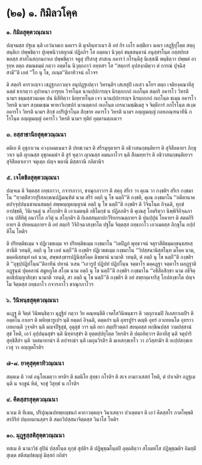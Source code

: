 <h1>(๒๑) ๑. กิมิลวโคฺค</h1>
<h3>๑. กิมิลสุตฺตวณฺณนา</h3>
<p> ปญฺจมสฺส    ปฐเม นฺติ เอวํนามเก นคเรฯ ติ มุจลินฺทวเนฯ ติ อยํ กิร เถโร ตสฺมิํเยว นคเร เสฎฺฐิปุโตฺต สตฺถุ สนฺติเก ปพฺพชิตฺวา ปุเพฺพนิวาสญาณํ ปฎิลภิฯ โส อตฺตนา นิวุตฺถํ ขนฺธสนฺตานํ อนุสฺสรโนฺต กสฺสปทสพลสฺส สาสโนสกฺกนกาเล ปพฺพชิตฺวา จตูสุ ปริสาสุ สาสเน อคารวํ กโรนฺตีสุ นิเสฺสณิํ พนฺธิตฺวา ปพฺพตํ อารุยฺห ตตฺถ สมณธมฺมํ กตฺวา อตฺตโน นิวุตฺถภาวํ อทฺทสฯ โส ‘‘สตฺถารํ อุปสงฺกมิตฺวา ตํ การณํ ปุจฺฉิสฺสามี’’ติ เอตํ ‘‘โก นุ โข, ภเนฺต’’ติอาทิวจนํ อโวจฯ</p>


<p>ติ สตฺถริ คารวเญฺจว เชฎฺฐกภาวญฺจ อนุปฎฺฐเปตฺวา วิหรนฺติฯ เสเสสุปิ เอเสว นโยฯ ตตฺถ เจติยงฺคณาทีสุ ฉตฺตํ ธาเรตฺวา อุปาหนา อารุยฺห วิจรโนฺต นานปฺปการญฺจ นิรตฺถกกถํ กเถโนฺต สตฺถริ อคารโว วิหรติ นามฯ ธมฺมสฺสวนเคฺค ปน นิสีทิตฺวา นิทฺทายโนฺต เจว นานปฺปการญฺจ นิรตฺถกกถํ กเถโนฺต ธเมฺม อคารโว วิหรติ นามฯ สงฺฆมเชฺฌ พาหาวิเกฺขปกํ นานตฺตกถํ กเถโนฺต เถรนวมชฺฌิเมสุ จ จิตฺตีการํ อกโรโนฺต สเงฺฆ อคารโว วิหรติ นามฯ สิกฺขํ อปริปูเรโนฺต สิกฺขาย อคารโว วิหรติ นามฯ อญฺญมญฺญํ กลหภณฺฑนาทีนิ กโรโนฺต อญฺญมญฺญํ อคารโว วิหรติ นามฯ ทุติยํ อุตฺตานตฺถเมวฯ</p>


<h3>๓. อสฺสาชานียสุตฺตวณฺณนา</h3>
<p> ตติเย  ติ อุชุภาเวน อวงฺกคมเนนฯ ติ  ปทชเวนฯ ติ สรีรมุทุตายฯ ติ อธิวาสนกฺขนฺติยาฯ ติ สุจิสีลตายฯ ภิกฺขุวาเร นฺติ ญาณสฺส อุชุกคมนํฯ ติ สูรํ หุตฺวา ญาณสฺส คมนภาโวฯ นฺติ  สีลมทฺทวํฯ ติ อธิวาสนกฺขนฺติเยวฯ  สุจิสีลตาเยวฯ จตุเตฺถ ปญฺจ พลานิ มิสฺสกานิ กถิตานิฯ</p>


<h3>๕. เจโตขิลสุตฺตวณฺณนา</h3>
<p> ปญฺจเม ติ จิตฺตสฺส ถทฺธภาวา, กจวรภาวา, ขาณุกภาวาฯ ติ สตฺถุ สรีเร วา คุเณ วา กงฺขติฯ สรีเร กงฺขมาโน ‘‘ทฺวตฺติํสวรปุริสลกฺขณปฎิมณฺฑิตํ นาม สรีรํ อตฺถิ นุ โข นตฺถี’’ติ กงฺขติ, คุเณ กงฺขมาโน ‘‘อตีตานาคตปจฺจุปฺปนฺนชานนสมตฺถํ สพฺพญฺญุตญฺญาณํ อตฺถิ นุ โข นตฺถี’’ติ กงฺขติฯ ติ วิจินโนฺต กิจฺฉติ, ทุกฺขํ อาปชฺชติ, วินิเจฺฉตุํ น สโกฺกติฯ ติ เอวเมตนฺติ อธิโมกฺขํ น ปฎิลภติฯ ติ คุเณสุ โอตริตฺวา นิพฺพิจิกิจฺฉภาเวน ปสีทิตุํ อนาวิโล ภวิตุํ น สโกฺกติฯ ติ กิเลสสนฺตาปกวีริยกรณตฺถายฯ ติ ปุนปฺปุนํ โยคายฯ ติ สตตกิริยายฯ ติ ปทหนตฺถายฯ ติ อยํ สตฺถริ วิจิกิจฺฉาสงฺขาโต  ปฐโม จิตฺตสฺส ถทฺธภาโว เอวเมตสฺส ภิกฺขุโน อปฺปหีโน โหติฯ</p>


<p>ติ ปริยตฺติธเมฺม จ ปฎิเวธธเมฺม จฯ ปริยตฺติธเมฺม กงฺขมาโน ‘‘เตปิฎกํ พุทฺธวจนํ จตุราสีติธมฺมกฺขนฺธสหสฺสานีติ วทนฺติ, อตฺถิ นุ โข เอตํ นตฺถี’’ติ กงฺขติฯ ปฎิเวธธเมฺม กงฺขมาโน ‘‘วิปสฺสนานิสฺสโนฺท มโคฺค นาม, มคฺคนิสฺสนฺทํ ผลํ นาม, สพฺพสงฺขารปฎินิสฺสโคฺค นิพฺพานํ นามาติ วทนฺติ, ตํ อตฺถิ นุ โข นตฺถี’’ติ กงฺขติฯ ติ ‘‘อุชุปฺปฎิปโนฺน’’ติอาทีนํ ปทานํ วเสน ‘‘เอวรูปํ ปฎิปทํ ปฎิปโนฺน จตฺตาโร มคฺคฎฺฐา จตฺตาโร ผลฎฺฐาติ อฎฺฐนฺนํ ปุคฺคลานํ สมูหภูโต สโงฺฆ นาม อตฺถิ นุ โข นตฺถี’’ติ กงฺขติฯ  กงฺขมาโน ‘‘อธิสีลสิกฺขา นาม อธิจิตฺตอธิปญฺญาสิกฺขา นามาติ วทนฺติ, สา อตฺถิ นุ โข  นตฺถี’’ติ กงฺขติฯ ติ อยํ สพฺรหฺมจารีสุ โกปสงฺขาโต ปญฺจโม จิตฺตสฺส ถทฺธภาโว กจวรภาโว ขาณุกภาโวฯ</p>


<h3>๖. วินิพนฺธสุตฺตวณฺณนา</h3>
<p> ฉเฎฺฐ ติ จิตฺตํ วินิพนฺธิตฺวา มุฎฺฐิยํ กตฺวา วิย คณฺหนฺตีติ เจตโสวินิพนฺธาฯ ติ วตฺถุกาเมปิ กิเลสกาเมปิฯ ติ  อตฺตโน กาเยฯ ติ พหิทฺธารูเปฯ นฺติ ยตฺตกํ อิจฺฉติ, ตตฺตกํฯ นฺติ อุทรปูรํฯ ตญฺหิ อุทรํ อวเทหนโต อุทราวเทหกนฺติ วุจฺจติฯ นฺติ มญฺจปีฐสุขํ, อุตุสุขํ วาฯ นฺติ  ยถา สมฺปริวตฺตกํ สยนฺตสฺส ทกฺขิณปสฺส วามปสฺสานํ สุขํ โหติ, เอวํ อุปฺปนฺนสุขํฯ นฺติ นิทฺทาสุขํฯ ติ ยุตฺตปฺปยุโตฺต วิหรติฯ ติ ปตฺถยิตฺวาฯ ติอาทีสุ นฺติ จตุปาริสุทฺธิสีลํฯ นฺติ วตสมาทานํฯ ติ ตปจรณํฯ นฺติ เมถุนวิรติฯ ติ มเหสกฺขเทโว วา ภวิสฺสามิฯ ติ อเปฺปสกฺขเทเวสุ วา อญฺญตโรติฯ</p>


<h3>๗-๘. ยาคุสุตฺตาทิวณฺณนา</h3>
<p> สตฺตเม ติ วาตํ อนุโลเมตฺวา หรติฯ ติ ธมนิโย สุทฺธา กโรติฯ ติ สเจ อามาวเสสกํ โหติ, ตํ ปาเจติฯ อฎฺฐเม นฺติ น จกฺขูนํ หิตํ, จกฺขุํ วิสุทฺธํ น กโรติฯ</p>


<h3>๙. คีตสฺสรสุตฺตวณฺณนา</h3>
<p> นวเม ติ ทีเฆน, ปริปุณฺณปทพฺยญฺชนกํ คาถาวตฺตญฺจ วินาเสตฺวา ปวเตฺตนฯ ติ เอวํ คีตสฺสโร กาตโพฺพติ สรกิริยํ ปตฺถยมานสฺสฯ ติ สมถวิปสฺสนาจิตฺตสฺส วินาโส โหติฯ</p>


<h3>๑๐. มุฎฺฐสฺสติสุตฺตวณฺณนา</h3>
<p> ทสเม  ติ นานาวิธํ สุปินํ ปสฺสโนฺต ทุกฺขํ สุปติฯ ติ ปฎิพุชฺฌโนฺตปิ อุตฺตสิตฺวา สโลมหํโส ปฎิพุชฺฌติฯ อิมสฺมิํ สุเตฺต สติสมฺปชญฺญํ มิสฺสกํ กถิตํฯ</p>

</p>






